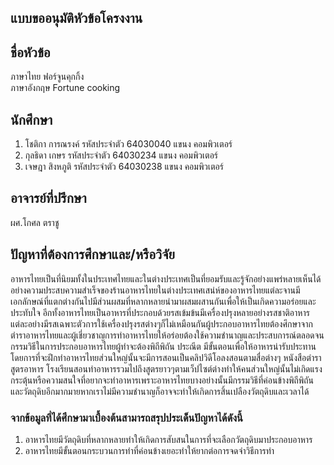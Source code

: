 ## แบบขออนุมัติหัวข้อโครงงาน ##
## ชื่อหัวข้อ 
ภาษาไทย ฟอร์จูนคุกกิ้ง  
ภาษาอังกฤษ Fortune cooking  

## นักศึกษา
1.	โชติกา การณรงค์	รหัสประจำตัว 64030040	แขนง คอมพิวเตอร์
2.	กุลธิดา เกษร	           รหัสประจำตัว 64030234	แขนง คอมพิวเตอร์	
3.	เจษฎา สิงหภูติ	           รหัสประจำตัว 64030238	แขนง คอมพิวเตอร์	

## อาจารย์ที่ปรึกษา  
 ผศ.โกศล ตราชู		

## ปัญหาที่ต้องการศึกษาและ/หรือวิจัย
  อาหารไทยเป็นที่นิยมทั้งในประเทศไทยและในต่างประเทศเป็นที่ยอมรับและรู้จักอย่างแพร่หลายเห็นได้อย่างความประสบความสำเร็จของร้านอาหารไทยในต่างประเทศเสน่ห์ของอาหารไทยแต่ละจานมีเอกลักษณ์ที่แตกต่างกันไปมีส่วนผสมที่หลากหลายนำมาผสมผสานกันเพื่อให้เป็นเกิดความอร่อยและประทับใจ อีกทั้งอาหารไทยเป็นอาหารที่ประกอบด้วยรสเข้มข้นมีเครื่องปรุงหลายอย่างรสชาติอาหารแต่ละอย่างมีรสเฉพาะตัวการใช้เครื่องปรุงรสต่างๆก็ไม่เหมือนกันผู้ประกอบอาหารไทยต้องศึกษาจากตำราอาหารไทยและผู้เชี่ยวชาญการทำอาหารไทยให้อร่อยต้องใช้ความชำนาญและประสบการณ์ตลอดจนกรรมวิธีในการประกอบอาหารไทยผู้ทำจะต้องพิถีพิถัน ประณีต มีขั้นตอนเพื่อให้อาหารน่ารับประทาน โดยการที่จะฝึกทำอาหารไทยส่วนใหญ่นั้นจะมีการสอนเป็นคลิปวิดีโอลงสอนตามสื่อต่างๆ หนังสือตำราสูตรอาหาร โรงเรียนสอนทำอาหารรวมไปถึงสูตรยาวๆตามเว็ปไซต์ต่างทำให้คนส่วนใหญ่นั้นไม่เกิดแรงกระตุ้นหรือความสนใจที่อยากจะทำอาหารเพราะอาหารไทยบางอย่างนั้นมีกรรมวิธีที่ค่อนข้างพิถีพิถัน และวัตถุดิบอีกมากมายหากเราไม่มีความชำนาญก็อาจจะทำให้เกิดการสิ้นเปลืองวัตถุดิบและเวลาได้          
### จากข้อมูลที่ได้ศึกษามาเบื้องต้นสามารถสรุปประเด็นปัญหาได้ดังนี้
1.	อาหารไทยมีวัตถุดิบที่หลากหลายทำให้เกิดการสับสนในการที่จะเลือกวัตถุดิบมาประกอบอาหาร
2.	อาหารไทยมีขั้นตอนกระบวนการทำที่ค่อนข้างเยอะทำให้ยากต่อการจดจำวิธีการทำ

